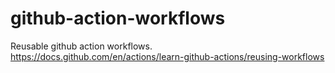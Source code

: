 # github-action-workflows
Reusable github action workflows. 
https://docs.github.com/en/actions/learn-github-actions/reusing-workflows
